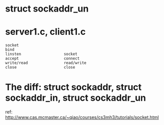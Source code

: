 # struct sockaddr_un 
# server1.c,                    client1.c 
    socket
    bind
    linsten                   socket
    accept                    connect
    write/read                read/write
    close                     close
    






# The diff: struct sockaddr,  struct sockaddr_in,  struct sockaddr_un
  ref: http://www.cas.mcmaster.ca/~qiao/courses/cs3mh3/tutorials/socket.html
